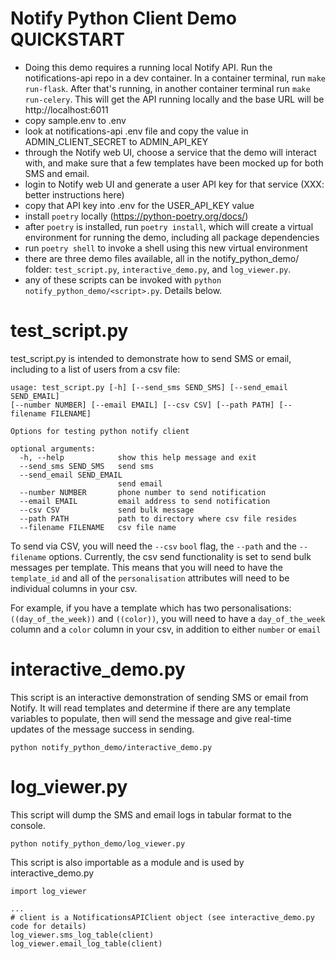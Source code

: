 # Notify Python Client Demo QUICKSTART

* Doing this demo requires a running local Notify API. Run the notifications-api repo in a dev container. In a container terminal, run `make run-flask`. After that's running, in another container terminal run `make run-celery`. This will get the API running locally and the base URL will be http://localhost:6011
* copy sample.env to .env
* look at notifications-api .env file and copy the value in ADMIN_CLIENT_SECRET to ADMIN_API_KEY
* through the Notify web UI, choose a service that the demo will interact with, and make sure that a few templates have been mocked up for both SMS and email.
* login to Notify web UI and generate a user API key for that service (XXX: better instructions here)
* copy that API key into .env for the USER_API_KEY value
* install `poetry` locally (https://python-poetry.org/docs/)
* after `poetry` is installed, run `poetry install`, which will create a virtual environment for running the demo, including all package dependencies
* run `poetry shell` to invoke a shell using this new virtual environment
* there are three demo files available, all in the notify_python_demo/ folder: `test_script.py`, `interactive_demo.py`, and `log_viewer.py`.
* any of these scripts can be invoked with `python notify_python_demo/<script>.py`. Details below.

# test_script.py

test_script.py is intended to demonstrate how to send SMS or email, including to a list of users from a csv file:

```
usage: test_script.py [-h] [--send_sms SEND_SMS] [--send_email SEND_EMAIL]
[--number NUMBER] [--email EMAIL] [--csv CSV] [--path PATH] [--filename FILENAME]

Options for testing python notify client

optional arguments:
  -h, --help            show this help message and exit
  --send_sms SEND_SMS   send sms
  --send_email SEND_EMAIL
                        send email
  --number NUMBER       phone number to send notification
  --email EMAIL         email address to send notification
  --csv CSV             send bulk message
  --path PATH           path to directory where csv file resides
  --filename FILENAME   csv file name
  ```

To send via CSV, you will need the `--csv` `bool` flag, the `--path` and the `--filename` options.
Currently, the csv send functionality is set to send bulk messages per template. This means that you will
need to have the `template_id` and all of the `personalisation` attributes will need to be individual columns in your csv.

For example, if you have a template which has two personalisations: `((day_of_the_week))` and `((color))`,
you will need to have a `day_of_the_week` column and a `color` column in your csv, in addition to either `number` or `email`

# interactive_demo.py

This script is an interactive demonstration of sending SMS or email from Notify. It will read templates and determine if there are any template variables to populate, then will send the message and give real-time updates of the message success in sending.

`python notify_python_demo/interactive_demo.py`

# log_viewer.py

This script will dump the SMS and email logs in tabular format to the console.

`python notify_python_demo/log_viewer.py`

This script is also importable as a module and is used by interactive_demo.py
```
import log_viewer

...
# client is a NotificationsAPIClient object (see interactive_demo.py code for details)
log_viewer.sms_log_table(client)
log_viewer.email_log_table(client)

```